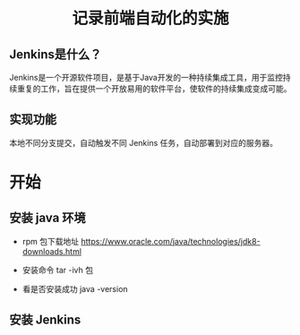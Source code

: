 <p>
<h1 align='center'>记录前端自动化的实施</h1>    
</p>

## Jenkins是什么？
Jenkins是一个开源软件项目，是基于Java开发的一种持续集成工具，用于监控持续重复的工作，旨在提供一个开放易用的软件平台，使软件的持续集成变成可能。

## 实现功能
本地不同分支提交，自动触发不同 Jenkins 任务，自动部署到对应的服务器。

# 开始

## 安装 java 环境

- rpm 包下载地址
https://www.oracle.com/java/technologies/jdk8-downloads.html
  
- 安装命令
tar -ivh 包
  
- 看是否安装成功
java -version
  

## 安装 Jenkins 

  
